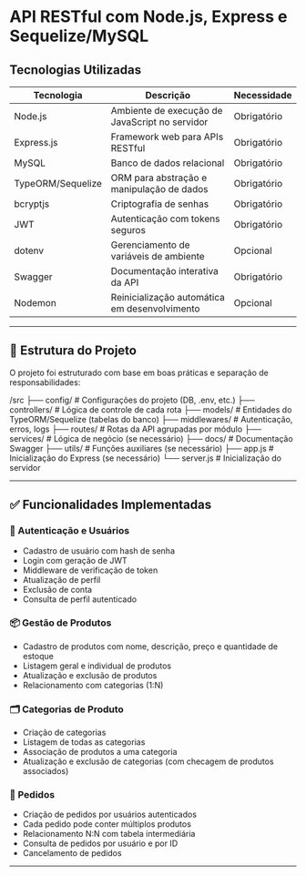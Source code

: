 # API RESTful com Node.js, Express e Sequelize/MySQL

## Tecnologias Utilizadas

| Tecnologia         | Descrição                                      | Necessidade   |
|--------------------|-----------------------------------------------|---------------|
| Node.js            | Ambiente de execução de JavaScript no servidor | Obrigatório   |
| Express.js         | Framework web para APIs RESTful                | Obrigatório   |
| MySQL              | Banco de dados relacional                      | Obrigatório   |
| TypeORM/Sequelize  | ORM para abstração e manipulação de dados      | Obrigatório   |
| bcryptjs           | Criptografia de senhas                         | Obrigatório   |
| JWT                | Autenticação com tokens seguros                | Obrigatório   |
| dotenv             | Gerenciamento de variáveis de ambiente         | Opcional      |
| Swagger            | Documentação interativa da API                 | Obrigatório   |
| Nodemon            | Reinicialização automática em desenvolvimento  | Opcional      |

---

## 📁 Estrutura do Projeto

O projeto foi estruturado com base em boas práticas e separação de responsabilidades:

/src
├── config/ # Configurações do projeto (DB, .env, etc.)
├── controllers/ # Lógica de controle de cada rota
├── models/ # Entidades do TypeORM/Sequelize (tabelas do banco)
├── middlewares/ # Autenticação, erros, logs
├── routes/ # Rotas da API agrupadas por módulo
├── services/ # Lógica de negócio (se necessário)
├── docs/ # Documentação Swagger
├── utils/ # Funções auxiliares (se necessário)
├── app.js # Inicialização do Express (se necessário)
└── server.js # Inicialização do servidor


---

## ✅ Funcionalidades Implementadas

### 🔐 Autenticação e Usuários

- Cadastro de usuário com hash de senha
- Login com geração de JWT
- Middleware de verificação de token
- Atualização de perfil
- Exclusão de conta
- Consulta de perfil autenticado

### 📦 Gestão de Produtos

- Cadastro de produtos com nome, descrição, preço e quantidade de estoque
- Listagem geral e individual de produtos
- Atualização e exclusão de produtos
- Relacionamento com categorias (1:N)

### 🗂️ Categorias de Produto

- Criação de categorias
- Listagem de todas as categorias
- Associação de produtos a uma categoria
- Atualização e exclusão de categorias (com checagem de produtos associados)

### 🧾 Pedidos

- Criação de pedidos por usuários autenticados
- Cada pedido pode conter múltiplos produtos
- Relacionamento N:N com tabela intermediária
- Consulta de pedidos por usuário e por ID
- Cancelamento de pedidos

---

